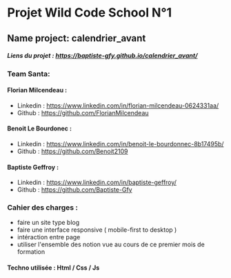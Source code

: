 # Projet Wild Code School N°1

## Name project: calendrier_avant
##### Liens du projet : https://baptiste-gfy.github.io/calendrier_avant/

### Team Santa: 

#### Florian Milcendeau  : 
 - Linkedin : https://www.linkedin.com/in/florian-milcendeau-0624331aa/
 - Github   : https://github.com/FlorianMilcendeau
 
#### Benoit Le Bourdonec : 
 - Linkedin : https://www.linkedin.com/in/benoit-le-bourdonnec-8b17495b/
 - Github   : https://github.com/Benoit2109
 
#### Baptiste Geffroy    : 
 - Linkedin : https://www.linkedin.com/in/baptiste-geffroy/
 - Github   : https://github.com/Baptiste-Gfy
 
### Cahier des charges :
 - faire un site type blog
 - faire une interface responsive ( mobile-first to desktop )
 - intéraction entre page
 - utiliser l'ensemble des notion vue au cours de ce premier mois de formation
 

#### Techno utilisée : Html / Css / Js


 
